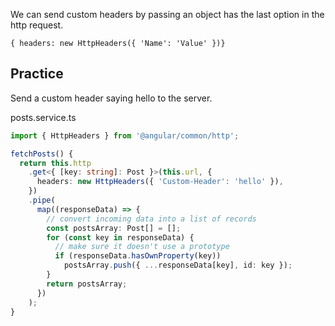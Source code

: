 We can send custom headers by passing an object has the last option in the http request.

`{ headers: new HttpHeaders({ 'Name': 'Value' })}`

## Practice 

Send a custom header saying hello to the server.

posts.service.ts

```ts
import { HttpHeaders } from '@angular/common/http';

fetchPosts() {
  return this.http
    .get<{ [key: string]: Post }>(this.url, {
      headers: new HttpHeaders({ 'Custom-Header': 'hello' }),
    })
    .pipe(
      map((responseData) => {
        // convert incoming data into a list of records
        const postsArray: Post[] = [];
        for (const key in responseData) {
          // make sure it doesn't use a prototype
          if (responseData.hasOwnProperty(key))
            postsArray.push({ ...responseData[key], id: key });
        }
        return postsArray;
      })
    );
}
```

